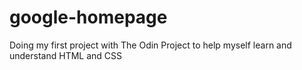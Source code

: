 # google-homepage

Doing my first project with The Odin Project to help myself learn and understand HTML and CSS
